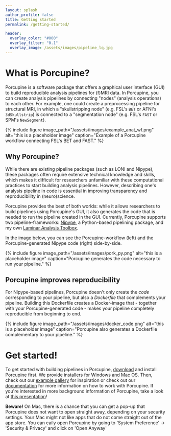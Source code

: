 ```yaml
---
layout: splash
author_profile: false
title: Getting started
permalink: /getting-started/

header:
  overlay_color: "#000"
  overlay_filter: "0.1"
  overlay_image: /assets/images/pipeline_lq.jpg
---
```


# What is Porcupine?
Porcupine is a software package that offers a graphical user interface (GUI) to
build reproducible analysis pipelines for (f)MRI data. In Porcupine, you can
create analysis pipelines by connecting "nodes" (analysis operations) to
each other. For example, one could create a preprocessing pipeline for structural
MRI, in which a "skullstripping node" (e.g. FSL's `BET` or AFNI's `3dSkullstrip`)
is connected to a "segmentation node" (e.g. FSL's `FAST` or SPM's `NewSegment`).

{% include figure image_path="/assets/images/example_anat_wf.png"
 alt="this is a placeholder image" caption="Example of a Porcupine workflow connecting FSL's BET and FAST." %}

## Why Porcupine?
While there are existing pipeline packages (such as LONI and Nipype), these packages
often require extensive technical knowledge and skills, which makes it difficult
for researchers unfamiliar with these computational practices to start building
analysis pipelines. However, describing one's analysis pipeline in code is
essential in improving transparency and reproducibility in (neuro)science.

Porcupine provides the best of both worlds: while it allows researchers to build
pipelines using Porcupine's GUI, it also generates the code that is needed to
run the pipeline created in the GUI. Currently, Porcupine supports two
pipeline-frameworks: [Nipype](https://nipype.readthedocs.io/en/latest/),
a Python-based pipelining package, and my own [Laminar Analysis Toolbox](https://github.com/TimVanMourik/OpenFmriAnalysis).

In the image below, you can see the Porcupine-workflow (left) and the Porcupine-generated
Nipype code (right) side-by-side.

{% include figure image_path="/assets/images/pork_py.png"
 alt="this is a placeholder image" caption="Porcupine generates the code necessary to run your pipeline." %}

## Porcupine improves reproducibility
For Nipype-based pipelines, Porcupine doesn't only create the *code* corresponding
to your pipeline, but also a *Dockerfile* that complements your pipeline. Building
this Dockerfile creates a Docker-image that - together with your Porcupine-generated code -
makes your pipeline completely reproducible from beginning to end.

{% include figure image_path="/assets/images/docker_code.png"
 alt="this is a placeholder image" caption="Porcupine also generates a Dockerfile complementary to your pipeline." %}

# Get started!
To get started with building pipelines in Porcupine, [download](../download) and install
Porcupine first. We provide installers for Windows and Mac OS. Then,
check out our [example gallery](../examples) for inspiration or check out our
[documentation](../documentation) for more information on how to work with Porcupine. If you're interested in more background information of Porcupine, take a look at [this presentation](../assets/images/Porcupresentation.pdf)!

**Beware!** On Mac, there is a chance that you can get a pop-up that Porcupine does not want to open straight away, depending on your security settings. Your Mac might not like apps that do not come straight out of the app store. You can eaily open Porcupine by going to 'System Preference' -> 'Security & Privacy' and click on 'Open Anyway'
